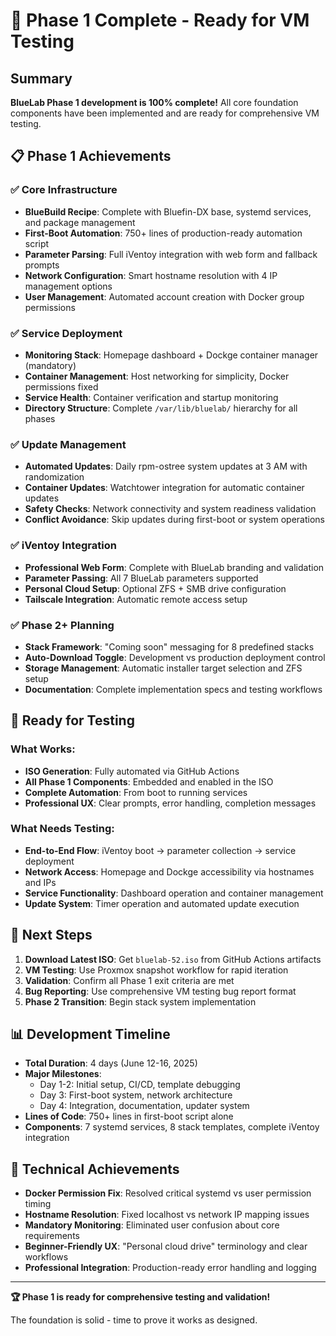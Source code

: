 # 🎉 Phase 1 Complete - Ready for VM Testing

## Summary

**BlueLab Phase 1 development is 100% complete!** All core foundation components have been implemented and are ready for comprehensive VM testing.

## 📋 Phase 1 Achievements

### ✅ **Core Infrastructure**
- **BlueBuild Recipe**: Complete with Bluefin-DX base, systemd services, and package management
- **First-Boot Automation**: 750+ lines of production-ready automation script
- **Parameter Parsing**: Full iVentoy integration with web form and fallback prompts
- **Network Configuration**: Smart hostname resolution with 4 IP management options
- **User Management**: Automated account creation with Docker group permissions

### ✅ **Service Deployment** 
- **Monitoring Stack**: Homepage dashboard + Dockge container manager (mandatory)
- **Container Management**: Host networking for simplicity, Docker permissions fixed
- **Service Health**: Container verification and startup monitoring
- **Directory Structure**: Complete `/var/lib/bluelab/` hierarchy for all phases

### ✅ **Update Management**
- **Automated Updates**: Daily rpm-ostree system updates at 3 AM with randomization
- **Container Updates**: Watchtower integration for automatic container updates  
- **Safety Checks**: Network connectivity and system readiness validation
- **Conflict Avoidance**: Skip updates during first-boot or system operations

### ✅ **iVentoy Integration**
- **Professional Web Form**: Complete with BlueLab branding and validation
- **Parameter Passing**: All 7 BlueLab parameters supported
- **Personal Cloud Setup**: Optional ZFS + SMB drive configuration
- **Tailscale Integration**: Automatic remote access setup

### ✅ **Phase 2+ Planning**
- **Stack Framework**: "Coming soon" messaging for 8 predefined stacks
- **Auto-Download Toggle**: Development vs production deployment control  
- **Storage Management**: Automatic installer target selection and ZFS setup
- **Documentation**: Complete implementation specs and testing workflows

## 🚀 Ready for Testing

### What Works:
- **ISO Generation**: Fully automated via GitHub Actions
- **All Phase 1 Components**: Embedded and enabled in the ISO
- **Complete Automation**: From boot to running services
- **Professional UX**: Clear prompts, error handling, completion messages

### What Needs Testing:
- **End-to-End Flow**: iVentoy boot → parameter collection → service deployment
- **Network Access**: Homepage and Dockge accessibility via hostnames and IPs
- **Service Functionality**: Dashboard operation and container management
- **Update System**: Timer operation and automated update execution

## 🎯 Next Steps

1. **Download Latest ISO**: Get `bluelab-52.iso` from GitHub Actions artifacts
2. **VM Testing**: Use Proxmox snapshot workflow for rapid iteration
3. **Validation**: Confirm all Phase 1 exit criteria are met
4. **Bug Reporting**: Use comprehensive VM testing bug report format
5. **Phase 2 Transition**: Begin stack system implementation

## 📊 Development Timeline

- **Total Duration**: 4 days (June 12-16, 2025)
- **Major Milestones**:
  - Day 1-2: Initial setup, CI/CD, template debugging
  - Day 3: First-boot system, network architecture
  - Day 4: Integration, documentation, updater system
- **Lines of Code**: 750+ lines in first-boot script alone
- **Components**: 7 systemd services, 8 stack templates, complete iVentoy integration

## 🔧 Technical Achievements

- **Docker Permission Fix**: Resolved critical systemd vs user permission timing
- **Hostname Resolution**: Fixed localhost vs network IP mapping issues  
- **Mandatory Monitoring**: Eliminated user confusion about core requirements
- **Beginner-Friendly UX**: "Personal cloud drive" terminology and clear workflows
- **Professional Integration**: Production-ready error handling and logging

---

**🏆 Phase 1 is ready for comprehensive testing and validation!**

The foundation is solid - time to prove it works as designed.